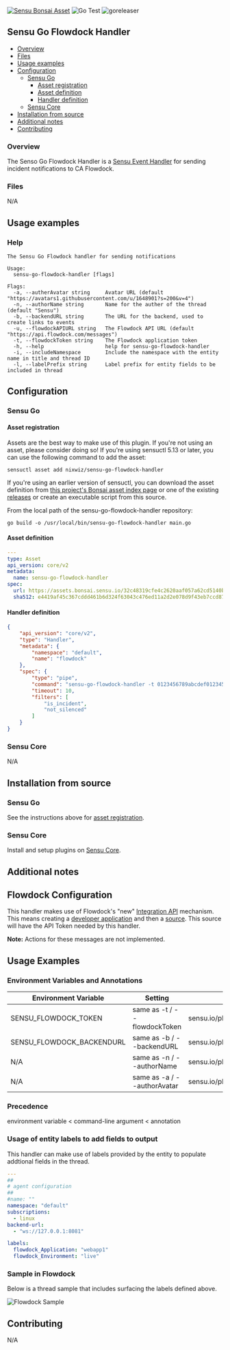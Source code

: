 [![Sensu Bonsai Asset](https://img.shields.io/badge/Bonsai-Download%20Me-brightgreen.svg?colorB=89C967&logo=sensu)](https://bonsai.sensu.io/assets/nixwiz/sensu-go-flowdock-handler)
![Go Test](https://github.com/nixwiz/sensu-go-flowdock-handler/workflows/Go%20Test/badge.svg)
![goreleaser](https://github.com/nixwiz/sensu-go-flowdock-handler/workflows/goreleaser/badge.svg)

## Sensu Go Flowdock Handler

- [Overview](#overview)
- [Files](#files)
- [Usage examples](#usage-examples)
- [Configuration](#configuration)
  - [Sensu Go](#sensu-go)
    - [Asset registration](#asset-registration)
    - [Asset definition](#asset-definition)
    - [Handler definition](#handler-definition)
  - [Sensu Core](#sensu-core)
- [Installation from source](#installation-from-source)
- [Additional notes](#additional-notes)
- [Contributing](#contributing)

### Overview

The Senso Go Flowdock Handler is a [Sensu Event Handler][1] for sending incident notifications to CA Flowdock.

### Files

N/A

## Usage examples

### Help

```
The Sensu Go Flowdock handler for sending notifications

Usage:
  sensu-go-flowdock-handler [flags]

Flags:
  -a, --autherAvatar string     Avatar URL (default "https://avatars1.githubusercontent.com/u/1648901?s=200&v=4")
  -n, --authorName string       Name for the auther of the thread (default "Sensu")
  -b, --backendURL string       The URL for the backend, used to create links to events
  -u, --flowdockAPIURL string   The Flowdock API URL (default "https://api.flowdock.com/messages")
  -t, --flowdockToken string    The Flowdock application token
  -h, --help                    help for sensu-go-flowdock-handler
  -i, --includeNamespace        Include the namespace with the entity name in title and thread ID
  -l, --labelPrefix string      Label prefix for entity fields to be included in thread
```

## Configuration
### Sensu Go
#### Asset registration

Assets are the best way to make use of this plugin. If you're not using an asset, please consider doing so! If you're using sensuctl 5.13 or later, you can use the following command to add the asset: 

`sensuctl asset add nixwiz/sensu-go-flowdock-handler`

If you're using an earlier version of sensuctl, you can download the asset definition from [this project's Bonsai asset index page][7] or one of the existing [releases][5] or create an executable script from this source.

From the local path of the sensu-go-flowdock-handler repository:
```
go build -o /usr/local/bin/sensu-go-flowdock-handler main.go
```

#### Asset definition

```yaml
---
type: Asset
api_version: core/v2
metadata:
  name: sensu-go-flowdock-handler
spec:
  url: https://assets.bonsai.sensu.io/32c48319cfe4c2620aaf057a62cd5140be57633e/sensu-go-flowdock-handler_0.4.0_linux_amd64.tar.gz
  sha512: e4419af45c367cddd461b6d324f63043c476ed11a2d2e078d9f43eb7ccd87d988e986307324116379f2b9ee62ddbf0c84487a260d0aefadde78ff5143d4377d3
```

#### Handler definition

```json
{
    "api_version": "core/v2",
    "type": "Handler",
    "metadata": {
        "namespace": "default",
        "name": "flowdock"
    },
    "spec": {
        "type": "pipe",
        "command": "sensu-go-flowdock-handler -t 0123456789abcdef0123456789abcdef -b http://sensu-backend.example.com:3000",
        "timeout": 10,
        "filters": [
            "is_incident",
            "not_silenced"
        ]
    }
}

```

### Sensu Core

N/A

## Installation from source

### Sensu Go

See the instructions above for [asset registration][9].

### Sensu Core

Install and setup plugins on [Sensu Core][8].

## Additional notes

## Flowdock Configuration

This handler makes use of Flowdock's "new" [Integration API][2] mechanism.  This means creating a [developer application][3]
and then a [source][4].  This source will have the API Token needed by this handler.

**Note:**  Actions for these messages are not implemented.

## Usage Examples

### Environment Variables and Annotations

|Environment Variable|Setting|Annotation|
|--------------------|-------|----------|
|SENSU_FLOWDOCK_TOKEN| same as -t / --flowdockToken|sensu.io/plugins/flowdock/flowdockToken|
|SENSU_FLOWDOCK_BACKENDURL|same as -b / --backendURL|sensu.io/plugins/flowdock/backendURL|
|N/A|same as -n / --authorName|sensu.io/plugins/flowdock/authorName|
|N/A|same as -a / --authorAvatar|sensu.io/plugins/flowdock/authorAvatar|

### Precedence

environment variable < command-line argument < annotation

### Usage of entity labels to add fields to output

This handler can make use of labels provided by the entity to populate addtional fields in the thread.

```yaml
---
##
# agent configuration
##
#name: ""
namespace: "default"
subscriptions:
  - linux
backend-url:
  - "ws://127.0.0.1:8081"

labels:
  flowdock_Application: "webapp1"
  flowdock_Environment: "live"
```

### Sample in Flowdock
Below is a thread sample that includes surfacing the labels defined above.

![Flowdock Sample](https://toddcampbell.net/images/sensu_flowdock.png)

## Contributing

N/A

[1]: https://docs.sensu.io/sensu-go/latest/reference/handlers/#how-do-sensu-handlers-work
[2]: https://www.flowdock.com/api/integration-getting-started
[3]: https://www.flowdock.com/oauth/applications
[4]: https://www.flowdock.com/api/sources
[5]: https://github.com/nixwiz/sensu-go-flowdock-handler/releases
[6]: https://bonsai.sensu.io/assets/nixwiz/sensu-go-flowdock-handler
[7]: https://docs.sensu.io/sensu-go/latest/reference/assets/
[8]: https://docs.sensu.io/sensu-core/latest/installation/installing-plugins/
[9]: #asset-registration
